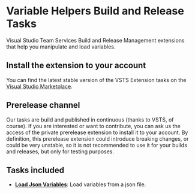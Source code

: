 # Variable Helpers Build and Release Tasks

Visual Studio Team Services Build and Release Management extensions that help you manipulate and load variables.

## Install the extension to your account

You can find the latest stable version of the VSTS Extension tasks on the [Visual Studio Marketplace](https://marketplace.visualstudio.com/items?itemName=geeklearningio.gl-vsts-tasks-file-patch).

## Prerelease channel

Our tasks are build and published in continuous (thanks to VSTS, of course). If you are interested or want to contribute, you can ask us the access of the private prerelease extension to install it to your account.
By definition, this prerelease extension could introduce breaking changes, or could be very unstable, so it is not recommended to use it for your builds and releases, but only for testing purposes.

## Tasks included

* **[Load Json Variables](https://github.com/geeklearningio/gl-vsts-tasks-variables/wiki/Load-Json-Variables)**: Load variables from a json file.
